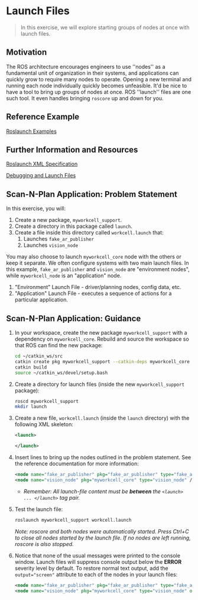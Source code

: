 # Launch Files
>In this exercise, we will explore starting groups of nodes at once with launch files.

## Motivation
The ROS architecture encourages engineers to use ''nodes'' as a fundamental unit of organization in their systems, and applications can quickly grow to require many nodes to operate. Opening a new terminal and running each node individually quickly becomes unfeasible. It'd be nice to have a tool to bring up groups of nodes at once. ROS ''launch'' files are one such tool. It even handles bringing ```roscore``` up and down for you.

## Reference Example

[Roslaunch Examples](http://wiki.ros.org/roslaunch/XML#Example_.launch_XML_Config_Files)

## Further Information and Resources

[Roslaunch XML Specification](http://wiki.ros.org/roslaunch/XML)

[Debugging and Launch Files](http://wiki.ros.org/roslaunch/Tutorials/Roslaunch%20Nodes%20in%20Valgrind%20or%20GDB)

## Scan-N-Plan Application: Problem Statement
In this exercise, you will:
1. Create a new package, `myworkcell_support`.
1. Create a directory in this package called `launch`.
1. Create a file inside this directory called `workcell.launch` that:
   1. Launches `fake_ar_publisher`
   1. Launches `vision_node`

You may also choose to launch `myworkcell_core` node with the others or keep it separate.  We often configure systems with two main launch files.  In this example, `fake_ar_publisher` and `vision_node` are "environment nodes", while `myworkcell_node` is an "application" node.

1. "Environment" Launch File - driver/planning nodes, config data, etc.
1. "Application" Launch File - executes a sequence of actions for a particular application.

## Scan-N-Plan Application: Guidance

1. In your workspace, create the new package `myworkcell_support` with a dependency on `myworkcell_core`.  Rebuild and source the workspace so that ROS can find the new package:

   ``` bash
   cd ~/catkin_ws/src
   catkin create pkg myworkcell_support --catkin-deps myworkcell_core
   catkin build
   source ~/catkin_ws/devel/setup.bash
   ```

2. Create a directory for launch files (inside the new `myworkcell_support` package):

   ``` bash
   roscd myworkcell_support
   mkdir launch
   ```

3. Create a new file, `workcell.launch` (inside the `launch` directory) with the following XML skeleton:

   ``` xml
   <launch>

   </launch>
   ```

4. Insert lines to bring up the nodes outlined in the problem statement. See the reference documentation for more information:

   ``` xml
   <node name="fake_ar_publisher" pkg="fake_ar_publisher" type="fake_ar_publisher_node" />
   <node name="vision_node" pkg="myworkcell_core" type="vision_node" />
   ```
   * _Remember: All launch-file content must be **between** the `<launch> ... </launch>` tag pair._
 
5. Test the launch file:

   ``` bash
   roslaunch myworkcell_support workcell.launch
   ```

   _Note: roscore and both nodes were automatically started.  Press _Ctrl+C_ to close all nodes started by the launch file. If no nodes are left running, roscore is also stopped._

6. Notice that none of the usual messages were printed to the console window.  Launch files will suppress console output below the **ERROR** severity level by default. To restore normal text output, add the `output="screen"` attribute to each of the nodes in your launch files:

   ``` xml
   <node name="fake_ar_publisher" pkg="fake_ar_publisher" type="fake_ar_publisher_node" output="screen"/>
   <node name="vision_node" pkg="myworkcell_core" type="vision_node" output="screen" />

   ```
